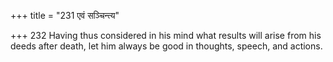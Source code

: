 +++
title = "231 एवं सञ्चिन्त्य"

+++
232	Having thus considered in his mind what results will arise from his deeds after death, let him always be good in thoughts, speech, and actions.